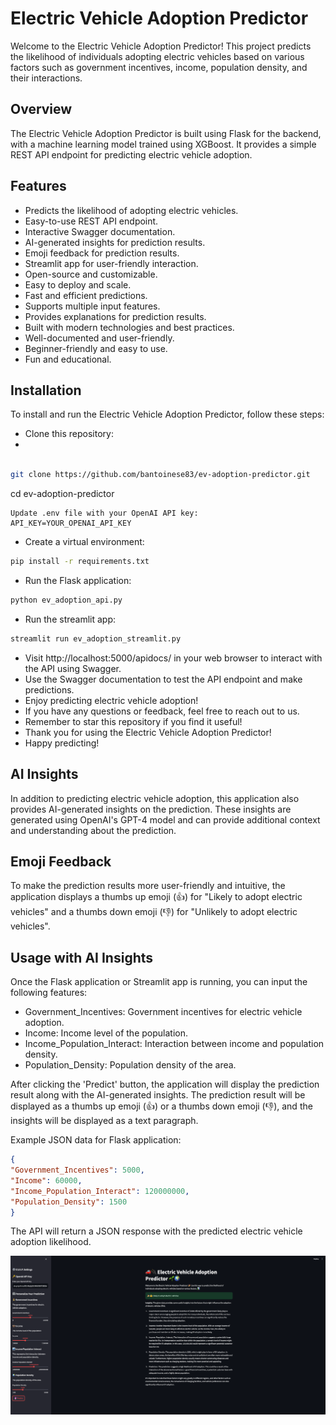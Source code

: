 # Electric Vehicle Adoption Predictor

Welcome to the Electric Vehicle Adoption Predictor! This project predicts the likelihood of individuals adopting electric vehicles based on various factors such as government incentives, income, population density, and their interactions.

## Overview

The Electric Vehicle Adoption Predictor is built using Flask for the backend, with a machine learning model trained using XGBoost. It provides a simple REST API endpoint for predicting electric vehicle adoption.

## Features

- Predicts the likelihood of adopting electric vehicles.
- Easy-to-use REST API endpoint.
- Interactive Swagger documentation.
- AI-generated insights for prediction results.
- Emoji feedback for prediction results.
- Streamlit app for user-friendly interaction.
- Open-source and customizable.
- Easy to deploy and scale.
- Fast and efficient predictions.
- Supports multiple input features.
- Provides explanations for prediction results.
- Built with modern technologies and best practices.
- Well-documented and user-friendly.
- Beginner-friendly and easy to use.
- Fun and educational.

## Installation

To install and run the Electric Vehicle Adoption Predictor, follow these steps:

- Clone this repository:
- 

```bash

git clone https://github.com/bantoinese83/ev-adoption-predictor.git
```
cd ev-adoption-predictor
```
Update .env file with your OpenAI API key:
API_KEY=YOUR_OPENAI_API_KEY
```
- Create a virtual environment:

```bash
pip install -r requirements.txt
```

- Run the Flask application:

```bash
python ev_adoption_api.py
```

- Run the streamlit app:

```bash
streamlit run ev_adoption_streamlit.py
```

- Visit http://localhost:5000/apidocs/ in your web browser to interact with the API using Swagger.
- Use the Swagger documentation to test the API endpoint and make predictions.
- Enjoy predicting electric vehicle adoption!
- If you have any questions or feedback, feel free to reach out to us.
- Remember to star this repository if you find it useful!
- Thank you for using the Electric Vehicle Adoption Predictor!
-  Happy predicting!

## AI Insights

In addition to predicting electric vehicle adoption, this application also provides AI-generated insights on the prediction. These insights are generated using OpenAI's GPT-4 model and can provide additional context and understanding about the prediction.

## Emoji Feedback

To make the prediction results more user-friendly and intuitive, the application displays a thumbs up emoji (👍) for "Likely to adopt electric vehicles" and a thumbs down emoji (👎) for "Unlikely to adopt electric vehicles".

## Usage with AI Insights

Once the Flask application or Streamlit app is running, you can input the following features:

- Government_Incentives: Government incentives for electric vehicle adoption.
- Income: Income level of the population.
- Income_Population_Interact: Interaction between income and population density.
- Population_Density: Population density of the area.

After clicking the 'Predict' button, the application will display the prediction result along with the AI-generated insights. The prediction result will be displayed as a thumbs up emoji (👍) or a thumbs down emoji (👎), and the insights will be displayed as a text paragraph.

Example JSON data for Flask application:

```json
{
"Government_Incentives": 5000,
"Income": 60000,
"Income_Population_Interact": 120000000,
"Population_Density": 1500
}
```
The API will return a JSON response with the predicted electric vehicle adoption likelihood.

![Screenshot](Screenshot.png)
